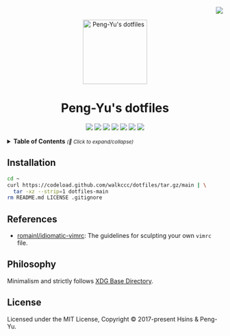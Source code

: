 <!-- Badge for License -->
<div align="right">

[![](https://img.shields.io/github/license/walkccc/dotfiles.svg?style=flat-square)](./LICENSE)

</div>

<!-- Logo -->
<p align="center">
  <img src="https://i.imgur.com/NskxBOR.png" alt="Peng-Yu's dotfiles" height="150px">
</p>

</div>

<!-- Title and Description -->
<div align="center">

# Peng-Yu's dotfiles

![](https://img.shields.io/badge/macOS-000000.svg?style=flat-square&logo=macos&logoColor=white)
![](https://img.shields.io/badge/Zsh-121011.svg?style=flat-square&logo=zsh&logoColor=white)
![](https://img.shields.io/badge/iTerm%202-000000.svg?style=flat-square&logo=iterm2)
![](https://img.shields.io/badge/Vim-019733.svg?style=flat-square&logo=vim&logoColor=white)
![](https://img.shields.io/badge/Git-F05032.svg?style=flat-square&logo=git&logoColor=white)
![](https://img.shields.io/badge/Conda-342B029.svg?style=flat-square&logo=anaconda&logoColor=white)
![](https://img.shields.io/badge/Raycast-FF6363.svg?style=flat-square&logo=raycast&logoColor=white)

</div>

<details>
  <summary>
    <strong>Table of Contents</strong>
    <small><i>(🔎 Click to expand/collapse)</i></small>
  </summary>

<!-- vim-markdown-toc GFM -->

- [Installation](#Installation)
- [Structures](#Structures)
- [References](#Structures)
- [Philosophy](#Philosophy)
- [License](#License)

</details>

## Installation

```bash
cd ~
curl https://codeload.github.com/walkccc/dotfiles/tar.gz/main | \
  tar -xz --strip=1 dotfiles-main
rm README.md LICENSE .gitignore
```

## References

- [romainl/idiomatic-vimrc](https://github.com/romainl/idiomatic-vimrc): The guidelines for sculpting your own `vimrc` file.

## Philosophy

Minimalism and strictly follows [XDG Base Directory](https://wiki.archlinux.org/title/XDG_Base_Directory).

## License

Licensed under the MIT License, Copyright © 2017-present Hsins & Peng-Yu.
